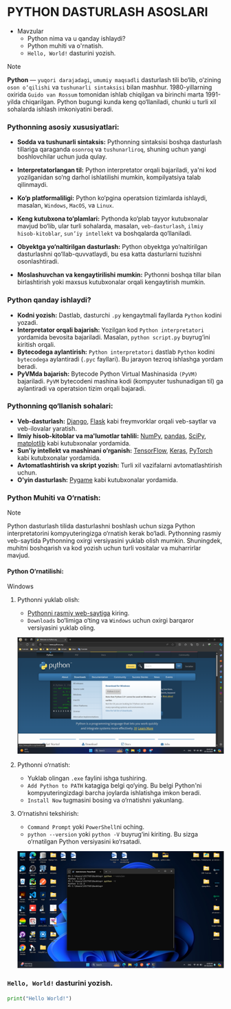 # PYTHON DASTURLASH ASOSLARI

- Mavzular
    - Python nima va u qanday ishlaydi?
    - Python muhiti va o'rnatish.
    - `Hello, World!` dasturini yozish.

>[!NOTE] 
> **Python** — `yuqori darajadagi`, `umumiy maqsadli` dasturlash tili bo‘lib, o‘zining `oson o‘qilishi` va `tushunarli sintaksisi` bilan mashhur. 1980-yillarning oxirida `Guido van Rossum` tomonidan ishlab chiqilgan va birinchi marta 1991-yilda chiqarilgan. Python bugungi kunda keng qo‘llaniladi, chunki u turli xil sohalarda ishlash imkoniyatini beradi.

### Pythonning asosiy xususiyatlari:
- **Sodda va tushunarli sintaksis:** Pythonning sintaksisi boshqa dasturlash tillariga qaraganda `osonroq` va `tushunarliroq`, shuning uchun yangi boshlovchilar uchun juda qulay.

- **Interpretatorlangan til:** Python interpretator orqali bajariladi, ya'ni kod yozilganidan so‘ng darhol ishlatilishi mumkin, kompilyatsiya talab qilinmaydi.

- **Ko‘p platformaliligi:** Python ko‘pgina operatsion tizimlarda ishlaydi, masalan, `Windows`, `MacOS`, va `Linux`.

- **Keng kutubxona to‘plamlari:** Pythonda ko‘plab tayyor kutubxonalar mavjud bo‘lib, ular turli sohalarda, masalan, `veb-dasturlash`, `ilmiy hisob-kitoblar`, `sun’iy intellekt` va boshqalarda qo‘llaniladi.

- **Obyektga yo‘naltirilgan dasturlash:** Python obyektga yo‘naltirilgan dasturlashni qo‘llab-quvvatlaydi, bu esa katta dasturlarni tuzishni osonlashtiradi.

- **Moslashuvchan va kengaytirilishi mumkin:** Pythonni boshqa tillar bilan birlashtirish yoki maxsus kutubxonalar orqali kengaytirish mumkin.


### Python qanday ishlaydi?

- **Kodni yozish:** Dastlab, dasturchi `.py` kengaytmali fayllarda `Python` kodini yozadi.
- **Interpretator orqali bajarish:** Yozilgan kod `Python interpretatori` yordamida bevosita bajariladi. Masalan, `python script.py` buyrug‘ini kiritish orqali.
- **Bytecodega aylantirish:** `Python interpretatori` dastlab `Python` kodini `bytecodega` aylantiradi (`.pyc` fayllari). Bu jarayon tezroq ishlashga yordam beradi.
- **PyVMda bajarish:** Bytecode Python Virtual Mashinasida `(PyVM)` bajariladi. `PyVM` bytecodeni mashina kodi (kompyuter tushunadigan til) ga aylantiradi va operatsion tizim orqali bajaradi.


### Pythonning qo‘llanish sohalari:

- **Veb-dasturlash:** [Django](https://www.djangoproject.com/), [Flask](https://flask.palletsprojects.com/en/3.0.x/) kabi freymvorklar orqali veb-saytlar va veb-ilovalar yaratish.
- **Ilmiy hisob-kitoblar va ma'lumotlar tahlili:** [NumPy](https://numpy.org/), [pandas](https://pandas.pydata.org/), [SciPy](https://scipy.org/), [matplotlib](https://matplotlib.org/) kabi kutubxonalar yordamida.
- **Sun'iy intellekt va mashinani o‘rganish:** [TensorFlow](https://www.tensorflow.org/), [Keras](https://keras.io/), [PyTorch](https://pytorch.org/) kabi kutubxonalar yordamida.
- **Avtomatlashtirish va skript yozish:** Turli xil vazifalarni avtomatlashtirish uchun.
- **O'yin dasturlash:** [Pygame](https://www.pygame.org/news) kabi kutubxonalar yordamida.


### Python Muhiti va O‘rnatish:
>[!NOTE]
> Python dasturlash tilida dasturlashni boshlash uchun sizga Python interpretatorini kompyuteringizga o‘rnatish kerak bo‘ladi. Pythonning rasmiy veb-saytida Pythonning oxirgi versiyasini yuklab olish mumkin. Shuningdek, muhitni boshqarish va kod yozish uchun turli vositalar va muharrirlar mavjud.

#### Python O‘rnatilishi:
Windows
1. Pythonni yuklab olish:
    - [Pythonni rasmiy web-saytiga](https://www.python.org/) kiring.
    - `Downloads` bo‘limiga o‘ting va `Windows` uchun oxirgi barqaror versiyasini yuklab oling.

    ![alt text](image.png)

2. Pythonni o‘rnatish:
    - Yuklab olingan `.exe` faylini ishga tushiring.
    - `Add Python to PATH` katagiga belgi qo‘ying. Bu belgi Python'ni kompyuteringizdagi barcha joylarda ishlatishga imkon beradi.
    - `Install Now` tugmasini bosing va o‘rnatishni yakunlang.

3. O‘rnatishni tekshirish:
    - `Command Prompt` yoki `PowerShell`ni oching.
    - `python --version` yoki `python -V` buyrug‘ini kiriting. Bu sizga o‘rnatilgan Python versiyasini ko‘rsatadi.

    ![alt text](image-2.png)

### `Hello, World!` dasturini yozish.
```python
print("Hello World!")
```